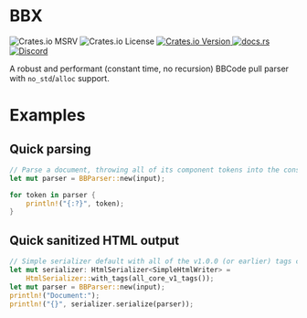 # BBX
![Crates.io MSRV](https://img.shields.io/crates/msrv/bbx)
![Crates.io License](https://img.shields.io/crates/l/bbx)
<a href="https://crates.io/crates/bbx">
![Crates.io Version](https://img.shields.io/crates/v/bbx)
</a>
<a href="https://docs.rs/bbx/latest/bbx/">
![docs.rs](https://img.shields.io/docsrs/bbx)
</a>
<a href="https://discord.gg/ChVzW85C">
![Discord](https://img.shields.io/discord/1170413428393902170?link=https%3A%2F%2Fdiscord.gg%2FChVzW85C)
</a>

A robust and performant (constant time, no recursion) BBCode pull parser with `no_std`/`alloc` support.

# Examples
## Quick parsing
```rs
// Parse a document, throwing all of its component tokens into the console.
let mut parser = BBParser::new(input);

for token in parser {
    println!("{:?}", token);
}
```

## Quick sanitized HTML output
```rs
// Simple serializer default with all of the v1.0.0 (or earlier) tags considered "core" to the library.
let mut serializer: HtmlSerializer<SimpleHtmlWriter> = 
    HtmlSerializer::with_tags(all_core_v1_tags());
let mut parser = BBParser::new(input);
println!("Document:");
println!("{}", serializer.serialize(parser));
```